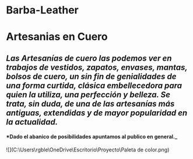 # Barba-Leather

# Artesanias en Cuero

## _Las Artesanías de cuero las podemos ver en trabajos de vestidos, zapatos, envases, mantas, bolsos de cuero, un sin fin de genialidades de una forma curtida, clásica embellecedora para quien la utiliza, una perfección y belleza. Se trata, sin duda, de una de las artesanías más antiguas, extendidas y de mayor popularidad en la actualidad._

#### ***Dado el abanico de posibilidades apuntamos al publico en general.**_

![](C:\Users\rgble\OneDrive\Escritorio\Proyecto\Paleta de color.png)
